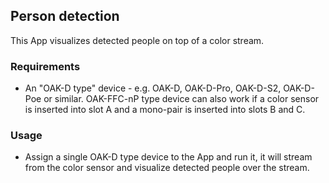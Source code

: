 ## Person detection

This App visualizes detected people on top of a color stream.

### Requirements 
- An "OAK-D type" device - e.g. OAK-D, OAK-D-Pro, OAK-D-S2, OAK-D-Poe or similar. OAK-FFC-nP type device can also work if a color sensor is inserted into slot A and a mono-pair is inserted into slots B and C.

### Usage 
- Assign a single OAK-D type device to the App and run it, it will stream from the color sensor and visualize detected people over the stream.
